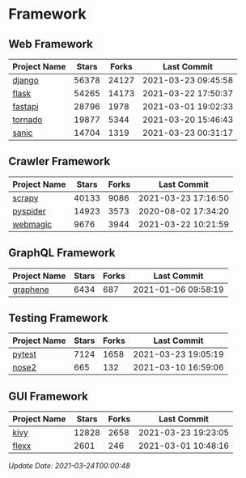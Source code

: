 # Framework

## Web Framework
| Project Name | Stars | Forks | Last Commit |
| ------------ | ----- | ----- | ----------- |
| [django](https://github.com/django/django) | 56378 | 24127 | 2021-03-23 09:45:58 |
| [flask](https://github.com/pallets/flask) | 54265 | 14173 | 2021-03-22 17:50:37 |
| [fastapi](https://github.com/tiangolo/fastapi) | 28796 | 1978 | 2021-03-01 19:02:33 |
| [tornado](https://github.com/tornadoweb/tornado) | 19877 | 5344 | 2021-03-20 15:46:43 |
| [sanic](https://github.com/sanic-org/sanic) | 14704 | 1319 | 2021-03-23 00:31:17 |

## Crawler Framework
| Project Name | Stars | Forks | Last Commit |
| ------------ | ----- | ----- | ----------- |
| [scrapy](https://github.com/scrapy/scrapy) | 40133 | 9086 | 2021-03-23 17:16:50 |
| [pyspider](https://github.com/binux/pyspider) | 14923 | 3573 | 2020-08-02 17:34:20 |
| [webmagic](https://github.com/code4craft/webmagic) | 9676 | 3944 | 2021-03-22 10:21:59 |

## GraphQL Framework
| Project Name | Stars | Forks | Last Commit |
| ------------ | ----- | ----- | ----------- |
| [graphene](https://github.com/graphql-python/graphene) | 6434 | 687 | 2021-01-06 09:58:19 |

## Testing Framework
| Project Name | Stars | Forks | Last Commit |
| ------------ | ----- | ----- | ----------- |
| [pytest](https://github.com/pytest-dev/pytest) | 7124 | 1658 | 2021-03-23 19:05:19 |
| [nose2](https://github.com/nose-devs/nose2) | 665 | 132 | 2021-03-10 16:59:06 |

## GUI Framework
| Project Name | Stars | Forks | Last Commit |
| ------------ | ----- | ----- | ----------- |
| [kivy](https://github.com/kivy/kivy) | 12828 | 2658 | 2021-03-23 19:23:05 |
| [flexx](https://github.com/flexxui/flexx) | 2601 | 246 | 2021-03-01 10:48:16 |

*Update Date: 2021-03-24T00:00:48*